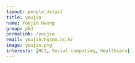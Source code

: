 ```yaml
---
layout: people_detail
title: youjin
name: Youjin Hwang
group: phd
permalink: /youjin
email: youjin.h@snu.ac.kr 
image: youjin.png
interests: [HCI, Social computing, Healthcare]
---
```

